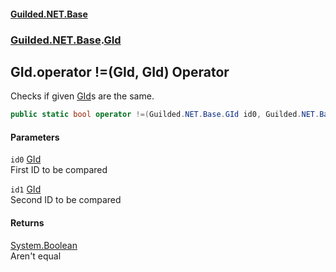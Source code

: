 #### [Guilded.NET.Base](Guilded_NET_Base.md 'Guilded.NET.Base')
### [Guilded.NET.Base](Guilded_NET_Base.md#Guilded_NET_Base 'Guilded.NET.Base').[GId](GId.md 'Guilded.NET.Base.GId')
## GId.operator !=(GId, GId) Operator
Checks if given [GId](GId.md 'Guilded.NET.Base.GId')s are the same.  
```csharp
public static bool operator !=(Guilded.NET.Base.GId id0, Guilded.NET.Base.GId id1);
```
#### Parameters
<a name='Guilded_NET_Base_GId_op_Inequality(Guilded_NET_Base_GId_Guilded_NET_Base_GId)_id0'></a>
`id0` [GId](GId.md 'Guilded.NET.Base.GId')  
First ID to be compared
  
<a name='Guilded_NET_Base_GId_op_Inequality(Guilded_NET_Base_GId_Guilded_NET_Base_GId)_id1'></a>
`id1` [GId](GId.md 'Guilded.NET.Base.GId')  
Second ID to be compared
  
#### Returns
[System.Boolean](https://docs.microsoft.com/en-us/dotnet/api/System.Boolean 'System.Boolean')  
Aren't equal
